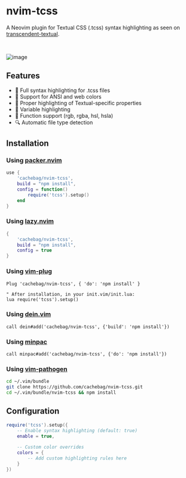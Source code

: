 # nvim-tcss
A Neovim plugin for Textual CSS (.tcss) syntax highlighting as seen on [transcendent-textual](https://github.com/Textualize/transcendent-textual).

<br>

![image](https://github.com/user-attachments/assets/5ebc65af-417b-4b04-a886-ce8279c2f268)


## Features
- 🎨 Full syntax highlighting for .tcss files
- 🌈 Support for ANSI and web colors
- 📐 Proper highlighting of Textual-specific properties
- 💫 Variable highlighting
- 🔧 Function support (rgb, rgba, hsl, hsla)
- 🔍 Automatic file type detection

## Installation

### Using [packer.nvim](https://github.com/wbthomason/packer.nvim)
```lua
use {
    'cachebag/nvim-tcss',
    build = "npm install",
    config = function()
        require('tcss').setup()
    end
}
```

### Using [lazy.nvim](https://github.com/folke/lazy.nvim)
```lua
{
    'cachebag/nvim-tcss',
    build = "npm install",
    config = true
}
```

### Using [vim-plug](https://github.com/junegunn/vim-plug)
```vim
Plug 'cachebag/nvim-tcss', { 'do': 'npm install' }

" After installation, in your init.vim/init.lua:
lua require('tcss').setup()
```

### Using [dein.vim](https://github.com/Shougo/dein.vim)
```vim
call dein#add('cachebag/nvim-tcss', {'build': 'npm install'})
```

### Using [minpac](https://github.com/k-takata/minpac)
```vim
call minpac#add('cachebag/nvim-tcss', {'do': 'npm install'})
```

### Using [vim-pathogen](https://github.com/tpope/vim-pathogen)
```bash
cd ~/.vim/bundle
git clone https://github.com/cachebag/nvim-tcss.git
cd ~/.vim/bundle/nvim-tcss && npm install
```

## Configuration
```lua
require('tcss').setup({
    -- Enable syntax highlighting (default: true)
    enable = true,
    
    -- Custom color overrides
    colors = {
        -- Add custom highlighting rules here
    }
})
```
